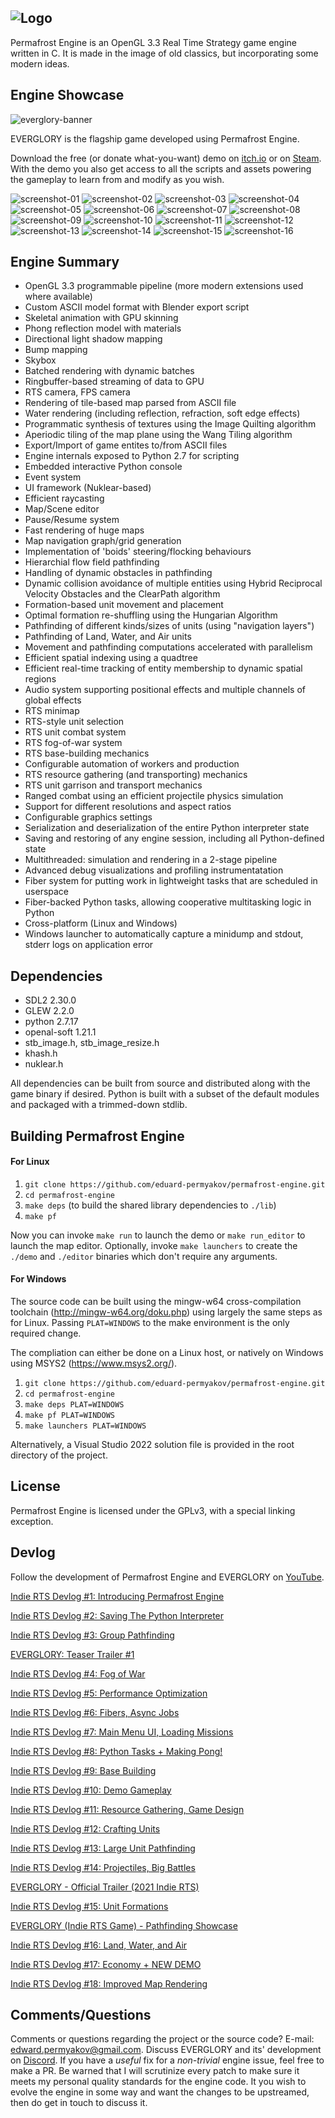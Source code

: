 ## ![Logo](docs/images/logo.png) ##

Permafrost Engine is an OpenGL 3.3 Real Time Strategy game engine written in C. 
It is made in the image of old classics, but incorporating some modern ideas.

## Engine Showcase ##

![everglory-banner](docs/images/everglory-banner.png)

EVERGLORY is the flagship game developed using Permafrost Engine. 

Download the free (or donate what-you-want) demo on [itch.io](https://spb.itch.io/everglory) or on [Steam](https://store.steampowered.com/app/1309720/EVERGLORY/). With the demo you also get access to all the scripts and assets powering the gameplay to learn from and modify as you wish.

![screenshot-01](docs/images/screenshot-01.jpg)
![screenshot-02](docs/images/screenshot-02.jpg)
![screenshot-03](docs/images/screenshot-03.jpg)
![screenshot-04](docs/images/screenshot-04.jpg)
![screenshot-05](docs/images/screenshot-05.jpg)
![screenshot-06](docs/images/screenshot-06.jpg)
![screenshot-07](docs/images/screenshot-07.jpg)
![screenshot-08](docs/images/screenshot-08.jpg)
![screenshot-09](docs/images/screenshot-09.jpg)
![screenshot-10](docs/images/screenshot-10.jpg)
![screenshot-11](docs/images/screenshot-11.jpg)
![screenshot-12](docs/images/screenshot-12.jpg)
![screenshot-13](docs/images/screenshot-13.jpg)
![screenshot-14](docs/images/screenshot-14.jpg)
![screenshot-15](docs/images/screenshot-15.jpg)
![screenshot-16](docs/images/screenshot-16.jpg)

## Engine Summary ##

* OpenGL 3.3 programmable pipeline (more modern extensions used where available)
* Custom ASCII model format with Blender export script
* Skeletal animation with GPU skinning
* Phong reflection model with materials
* Directional light shadow mapping
* Bump mapping
* Skybox
* Batched rendering with dynamic batches
* Ringbuffer-based streaming of data to GPU
* RTS camera, FPS camera
* Rendering of tile-based map parsed from ASCII file
* Water rendering (including reflection, refraction, soft edge effects)
* Programmatic synthesis of textures using the Image Quilting algorithm
* Aperiodic tiling of the map plane using the Wang Tiling algorithm
* Export/Import of game entites to/from ASCII files
* Engine internals exposed to Python 2.7 for scripting
* Embedded interactive Python console
* Event system
* UI framework (Nuklear-based)
* Efficient raycasting
* Map/Scene editor
* Pause/Resume system
* Fast rendering of huge maps
* Map navigation graph/grid generation
* Implementation of 'boids' steering/flocking behaviours
* Hierarchial flow field pathfinding
* Handling of dynamic obstacles in pathfinding
* Dynamic collision avoidance of multiple entities using Hybrid Reciprocal Velocity Obstacles and the ClearPath algorithm
* Formation-based unit movement and placement
* Optimal formation re-shuffling using the Hungarian Algorithm
* Pathfinding of different kinds/sizes of units (using "navigation layers")
* Pathfinding of Land, Water, and Air units
* Movement and pathfinding computations accelerated with parallelism
* Efficient spatial indexing using a quadtree
* Efficient real-time tracking of entity membership to dynamic spatial regions
* Audio system supporting positional effects and multiple channels of global effects
* RTS minimap
* RTS-style unit selection
* RTS unit combat system
* RTS fog-of-war system
* RTS base-building mechanics
* Configurable automation of workers and production
* RTS resource gathering (and transporting) mechanics
* RTS unit garrison and transport mechanics
* Ranged combat using an efficient projectile physics simulation
* Support for different resolutions and aspect ratios
* Configurable graphics settings
* Serialization and deserialization of the entire Python interpreter state
* Saving and restoring of any engine session, including all Python-defined state
* Multithreaded: simulation and rendering in a 2-stage pipeline
* Advanced debug visualizations and profiling instrumentatation
* Fiber system for putting work in lightweight tasks that are scheduled in userspace
* Fiber-backed Python tasks, allowing cooperative multitasking logic in Python
* Cross-platform (Linux and Windows)
* Windows launcher to automatically capture a minidump and stdout, stderr logs on application error

## Dependencies ##

* SDL2 2.30.0
* GLEW 2.2.0
* python 2.7.17
* openal-soft 1.21.1
* stb_image.h, stb_image_resize.h
* khash.h
* nuklear.h

All dependencies can be built from source and distributed along with the game binary if desired. 
Python is built with a subset of the default modules and packaged with a trimmed-down stdlib.

## Building Permafrost Engine ##

#### For Linux ####

1. `git clone https://github.com/eduard-permyakov/permafrost-engine.git`
2. `cd permafrost-engine`
3. `make deps` (to build the shared library dependencies to `./lib`)
4. `make pf`

Now you can invoke `make run` to launch the demo or `make run_editor` to launch the map editor.
Optionally, invoke `make launchers` to create the `./demo` and `./editor` binaries which don't 
require any arguments.

#### For Windows ####

The source code can be built using the mingw-w64 cross-compilation toolchain 
(http://mingw-w64.org/doku.php) using largely the same steps as for Linux. Passing `PLAT=WINDOWS` 
to the make environment is the only required change.

The compliation can either be done on a Linux host, or natively on Windows using MSYS2 (https://www.msys2.org/).

1. `git clone https://github.com/eduard-permyakov/permafrost-engine.git`
2. `cd permafrost-engine`
3. `make deps PLAT=WINDOWS`
4. `make pf PLAT=WINDOWS`
5. `make launchers PLAT=WINDOWS`

Alternatively, a Visual Studio 2022 solution file is provided in the root directory of the project.

## License ##

Permafrost Engine is licensed under the GPLv3, with a special linking exception.

## Devlog ##

Follow the development of Permafrost Engine and EVERGLORY on [YouTube](https://www.youtube.com/channel/UCNklkpsPnNpRhC9oVkpIpLA).

[Indie RTS Devlog #1: Introducing Permafrost Engine](https://youtu.be/0dEttWferm8)

[Indie RTS Devlog #2: Saving The Python Interpreter](https://youtu.be/ch-zjn05gxQ)

[Indie RTS Devlog #3: Group Pathfinding](https://youtu.be/ALL7AQ1MRas)

[EVERGLORY: Teaser Trailer #1](https://youtu.be/yTJ7wTJy7jc)

[Indie RTS Devlog #4: Fog of War](https://youtu.be/2rXElWzAGrY)

[Indie RTS Devlog #5: Performance Optimization](https://www.youtube.com/watch?v=HV_CLHkpXpY)

[Indie RTS Devlog #6: Fibers, Async Jobs](https://www.youtube.com/watch?v=eCJg4ljHhD8)

[Indie RTS Devlog #7: Main Menu UI, Loading Missions](https://www.youtube.com/watch?v=V9unCfZheJ4)

[Indie RTS Devlog #8: Python Tasks + Making Pong!](https://www.youtube.com/watch?v=wl0jh-17uTA)

[Indie RTS Devlog #9: Base Building](https://www.youtube.com/watch?v=U3lvwZfXss0)

[Indie RTS Devlog #10: Demo Gameplay](https://www.youtube.com/watch?v=Nh8FBpvbKUc)

[Indie RTS Devlog #11: Resource Gathering, Game Design](https://www.youtube.com/watch?v=e3jsymx97LE)

[Indie RTS Devlog #12: Crafting Units](https://youtu.be/JqGh_XJstk8)

[Indie RTS Devlog #13: Large Unit Pathfinding](https://youtu.be/UorUpScWLvo)

[Indie RTS Devlog #14: Projectiles, Big Battles](https://youtu.be/IUolIJX6zpk)

[EVERGLORY - Official Trailer (2021 Indie RTS)](https://youtu.be/xleJeiOHHh4)

[Indie RTS Devlog #15: Unit Formations](https://www.youtube.com/watch?v=a4yXJ-9H4pY)

[EVERGLORY (Indie RTS Game) - Pathfinding Showcase](https://www.youtube.com/watch?v=7GcqVAzuJgo)

[Indie RTS Devlog #16: Land, Water, and Air](https://www.youtube.com/watch?v=9GAbggOEHH0)

[Indie RTS Devlog #17: Economy + NEW DEMO](https://www.youtube.com/watch?v=jkfB9ZsTkWc)

[Indie RTS Devlog #18: Improved Map Rendering](https://www.youtube.com/watch?v=GjKUPQDtLUE)

## Comments/Questions ##

Comments or questions regarding the project or the source code? E-mail: edward.permyakov@gmail.com.
Discuss EVERGLORY and its' development on [Discord](https://discord.gg/jSQ8M6C). If you have a _useful_ fix for a 
_non-trivial_ engine issue, feel free to make a PR. Be warned that I will scrutinize every patch to make sure it meets my 
personal quality standards for the engine code. It you wish to evolve the engine in some way and want the changes to be 
upstreamed, then do get in touch to discuss it.
